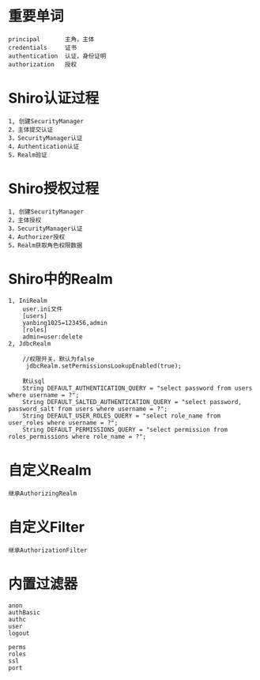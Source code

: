 # 重要单词

	principal 		主角，主体
	credentials		证书
	authentication	认证，身份证明
	authorization	授权



# Shiro认证过程

	1, 创建SecurityManager
	2，主体提交认证
	3，SecurityManager认证
	4，Authentication认证
	5，Realm验证

# Shiro授权过程

	1, 创建SecurityManager
	2，主体授权
	3，SecurityManager认证
	4，Authorizer授权
	5，Realm获取角色权限数据

# Shiro中的Realm
	1, IniRealm
		user.ini文件
		[users]
	    yanbing1025=123456,admin
	    [roles]
	    admin=user:delete
	2, JdbcRealm
		
		//权限开关，默认为false
	     jdbcRealm.setPermissionsLookupEnabled(true);
	
		默认sql
	    String DEFAULT_AUTHENTICATION_QUERY = "select password from users where username = ?";
	    String DEFAULT_SALTED_AUTHENTICATION_QUERY = "select password, password_salt from users where username = ?";
	    String DEFAULT_USER_ROLES_QUERY = "select role_name from user_roles where username = ?";
	    String DEFAULT_PERMISSIONS_QUERY = "select permission from roles_permissions where role_name = ?";

# 自定义Realm

	继承AuthorizingRealm

# 自定义Filter

	继承AuthorizationFilter

# 内置过滤器

	anon
	authBasic
	authc
	user
	logout
	
	perms
	roles
	ssl
	port